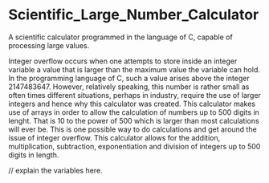 # Scientific_Large_Number_Calculator
A scientific calculator programmed in the language of C, capable of processing large values.

Integer overflow occurs when one attempts to store inside an integer variable a value that is larger than the maximum value the variable can hold. In the programming language of C, such a value arises above the integer 2147483647. However, relatively speaking, this number is rather small as often times different situations, perhaps in industry, require the use of larger integers and hence why this calculator was created. This calculator makes use of arrays in order to allow the calculation of numbers up to 500 digits in lenght. That is 10 to the power of 500 which is larger than most calculations will ever be. This is one possible way to do calculations and get around the issue of integer overflow. This calculator allows for the addition, multiplication, subtraction, exponentiation and division of integers up to 500 digits in length.

// explain the variables here.
